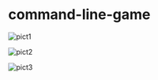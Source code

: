 # command-line-game
![pict1](https://github.com/simonaditia/command-line-game/assets/61230651/51f36473-3810-45b0-a13f-9283d99de29c)

![pict2](https://github.com/simonaditia/command-line-game/assets/61230651/0b4bdfa4-a45d-41f7-963d-5253a42f8113)

![pict3](https://github.com/simonaditia/command-line-game/assets/61230651/d15664c8-5f6c-4503-bc17-8cd5412af14c)
